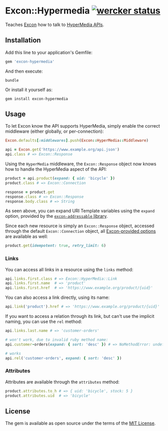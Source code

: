 # Excon::Hypermedia [![wercker status](https://app.wercker.com/status/f3fd6cf2045566072ef26354d5a73e9f/s/master "wercker status")](https://app.wercker.com/project/bykey/f3fd6cf2045566072ef26354d5a73e9f)

Teaches [Excon][] how to talk to [HyperMedia APIs][hypermedia].

## Installation

Add this line to your application's Gemfile:

```ruby
gem 'excon-hypermedia'
```

And then execute:

```shell
bundle
```

Or install it yourself as:

```shell
gem install excon-hypermedia
```

## Usage

To let Excon know the API supports HyperMedia, simply enable the correct
middleware (either globally, or per-connection):

```ruby
Excon.defaults[:middlewares].push(Excon::HyperMedia::Middleware)

api = Excon.get('https://www.example.org/api.json')
api.class # => Excon::Response
```

Using the `HyperMedia` middleware, the `Excon::Response` object now knows how
to handle the HyperMedia aspect of the API:

```ruby
product = api.product(expand: { uid: 'bicycle' })
product.class # => Excon::Connection

response = product.get
response.class # => Excon::Response
response.body.class # => String
```

As seen above, you can expand URI Template variables using the `expand` option,
provided by the [`excon-addressable` library][excon-addressable].

Since each new resource is simply an `Excon::Response` object, accessed through
the default `Excon::Connection` object, all [Excon-provided options][options]
are available as well:

```ruby
product.get(idempotent: true, retry_limit: 6)
```

### Links

You can access all links in a resource using the `links` method:

```ruby
api.links.first.class # => Excon::HyperMedia::Link
api.links.first.name  # => 'product'
api.links.first.href  # => 'https://www.example.org/product/{uid}'
```

You can also access a link directly, using its name:

```ruby
api.link('product').href # => 'https://www.example.org/product/{uid}'
```

If you want to access a relation through its link, but can't use the implicit
naming, you can use the `rel` method:

```ruby
api.links.last.name # => 'customer-orders'

# won't work, due to invalid ruby method name:
api.customer-orders(expand: { sort: 'desc' }) # => NoMethodError: undefined method `customer' 

# works
api.rel('customer-orders', expand: { sort: 'desc' })
```

### Attributes

Attributes are available through the `attributes` method:

```ruby
product.attributes.to_h # => { uid: 'bicycle', stock: 5 }
product.attributes.uid  # => 'bicycle'
```

## License

The gem is available as open source under the terms of the [MIT License](http://opensource.org/licenses/MIT).

[excon]: https://github.com/excon/excon
[hypermedia]: https://en.wikipedia.org/wiki/HATEOAS
[excon-addressable]: https://github.com/JeanMertz/excon-addressable
[options]: https://github.com/excon/excon#options
